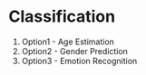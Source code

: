 # Classification

1. Option1 - Age Estimation
2. Option2 - Gender Prediction
3. Option3 - Emotion Recognition
